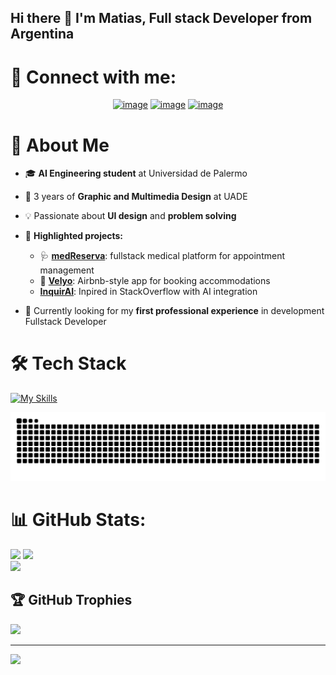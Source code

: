 ## Hi there 👋 I'm Matias, Full stack Developer from Argentina

# 📨 Connect with me:
<div align="center">

[![image](https://img.shields.io/badge/LinkedIn-0077B5?style=for-the-badge&logo=linkedin&logoColor=white)](https://www.linkedin.com/in/matias-carrera/)
[![image](https://img.shields.io/badge/X-000000?style=for-the-badge&logo=x&logoColor=white)](https://x.com/mcarreradev)
[![image](https://img.shields.io/badge/Gmail-D14836?style=for-the-badge&logo=gmail&logoColor=white)](mailto:mcarreradev12@gmail.com)
  
</div>

# 💫 About Me
- 🎓 **AI Engineering student** at Universidad de Palermo  
- 🎨 3 years of **Graphic and Multimedia Design** at UADE  
- 💡 Passionate about **UI design** and **problem solving**
- 🚀 **Highlighted projects:**  
  - 🩺 [**medReserva**](https://med-reserva.vercel.app): fullstack medical platform for appointment management  
  - 🏡 [**Velyo**](https://github.com/maticarrera12/velyo-professional-developer): Airbnb-style app for booking accommodations
  -  [**InquirAI**](https://inquirai.vercel.app): Inpired in StackOverflow with AI integration


- 🌱 Currently looking for my **first professional experience** in development
Fullstack Developer<br>

# 🛠️ Tech Stack
[![My Skills](https://skillicons.dev/icons?i=nextjs,ts,java,spring,mysql,nodejs,react,mongodb,py,js,express,firebase,hibernate,materialui,tailwind,git,html,css)](https://skillicons.dev)

<picture>
  <source media="(prefers-color-scheme: dark)" srcset="https://raw.githubusercontent.com/maticarrera12/maticarrera12/output/github-snake-dark.svg" />
  <source media="(prefers-color-scheme: light)" srcset="https://raw.githubusercontent.com/maticarrera12/maticarrera12/output/github-snake.svg" />
  <img alt="github-snake" src="https://raw.githubusercontent.com/maticarrera12/maticarrera12/output/github-snake.svg" />
</picture>

# 📊 GitHub Stats:
![](https://github-readme-stats.vercel.app/api?username=maticarrera12&theme=radical&hide_border=false&include_all_commits=false&count_private=false)
![](https://nirzak-streak-stats.vercel.app/?user=maticarrera12&theme=radical&hide_border=false)<br/>
![](https://github-readme-stats.vercel.app/api/top-langs/?username=maticarrera12&theme=radical&hide_border=false&include_all_commits=false&count_private=false&layout=compact)

## 🏆 GitHub Trophies
![](https://github-profile-trophy.vercel.app/?username=maticarrera12&theme=radical&no-frame=false&no-bg=true&margin-w=4)

---
[![](https://visitcount.itsvg.in/api?id=maticarrera12&icon=0&color=0)](https://visitcount.itsvg.in)

<!-- Proudly created with GPRM ( https://gprm.itsvg.in ) -->
